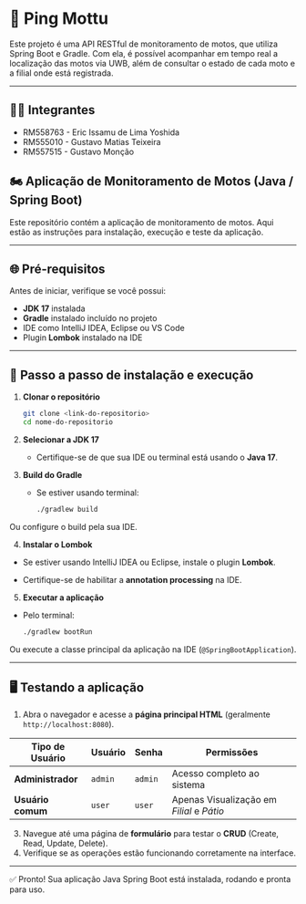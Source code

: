 # 🛵 Ping Mottu

Este projeto é uma API RESTful de monitoramento de motos, que utiliza Spring Boot e Gradle. Com ela, é possível acompanhar em tempo real a localização das motos via UWB, além de consultar o estado de cada moto e a filial onde está registrada.

---

## 👨‍💻 Integrantes

- RM558763 - Eric Issamu de Lima Yoshida
- RM555010 - Gustavo Matias Teixeira
- RM557515 - Gustavo Monção   

## 🏍️ Aplicação de Monitoramento de Motos (Java / Spring Boot)

Este repositório contém a aplicação de monitoramento de motos. Aqui estão as instruções para instalação, execução e teste da aplicação.

---

## 🌐 Pré-requisitos

Antes de iniciar, verifique se você possui:  

- **JDK 17** instalada
- **Gradle** instalado incluído no projeto  
- IDE como IntelliJ IDEA, Eclipse ou VS Code
- Plugin **Lombok** instalado na IDE

---
## 🚀 Passo a passo de instalação e execução

1. **Clonar o repositório**  
   ```bash
   git clone <link-do-repositorio>
   cd nome-do-repositorio
   ```

2. **Selecionar a JDK 17**
   - Certifique-se de que sua IDE ou terminal está usando o **Java 17**.

3. **Build do Gradle**

   - Se estiver usando terminal:
     ```bash
     ./gradlew build
     ```
     
Ou configure o build pela sua IDE.

4. **Instalar o Lombok**

- Se estiver usando IntelliJ IDEA ou Eclipse, instale o plugin **Lombok**.

- Certifique-se de habilitar a **annotation processing** na IDE.

5. **Executar a aplicação**

- Pelo terminal:
     ```bash
     ./gradlew bootRun
     ```
     
Ou execute a classe principal da aplicação na IDE (`@SpringBootApplication`).

---
## 🖥️ Testando a aplicação

1. Abra o navegador e acesse a **página principal HTML** (geralmente `http://localhost:8080`).

| Tipo de Usuário   | Usuário | Senha   | Permissões                                |
| ----------------- | ------- | ------- | ----------------------------------------- |
| **Administrador** | `admin` | `admin` | Acesso completo ao sistema                |
| **Usuário comum** | `user`  | `user`  | Apenas Visualização em *Filial* e *Pátio* |

3. Navegue até uma página de **formulário** para testar o **CRUD** (Create, Read, Update, Delete).
5. Verifique se as operações estão funcionando corretamente na interface.

---

✅ Pronto! Sua aplicação Java Spring Boot está instalada, rodando e pronta para uso.
